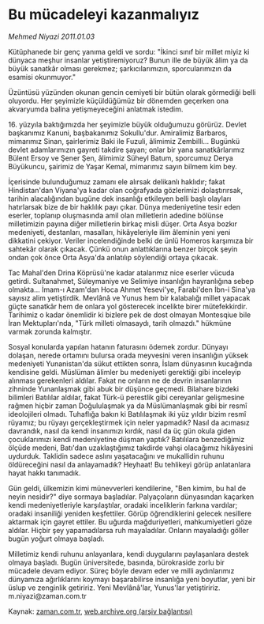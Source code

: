 # Bu mücadeleyi kazanmalıyız

*Mehmed Niyazi 2011.01.03*

<td class="columnist-detail">
<p>Kütüphanede bir genç yanıma geldi ve sordu: "İkinci sınıf bir millet miyiz ki dünyaca meşhur insanlar yetiştiremiyoruz? Bunun ille de büyük âlim ya da büyük sanatkâr olması gerekmez; şarkıcılarımızın, sporcularımızın da esamisi okunmuyor."</p>
<p>
<div id="haberMetinDiv">
<p>Üzüntüsü yüzünden okunan gencin cemiyeti bir bütün olarak görmediği belli oluyordu. Her şeyimizle küçüldüğümüz bir dönemden geçerken ona akvaryumda balina yetişmeyeceğini anlatmak istedim.
<p> 16. yüzyıla baktığımızda her şeyimizle büyük olduğumuzu görürüz. Devlet başkanımız Kanuni, başbakanımız Sokullu'dur. Amiralimiz Barbaros, mimarımız Sinan, şairlerimiz Baki ile Fuzuli, âlimimiz Zembilli... Bugünkü devlet adamlarımızın gayreti takdire şayan; onlar bir yana sanatkârlarımız Bülent Ersoy ve Şener Şen, âlimimiz Süheyl Batum, sporcumuz Derya Büyükuncu, şairimiz de Yaşar Kemal, mimarımız sayın bilmem kim bey.
<p> İçerisinde bulunduğumuz zamanı ele alırsak delikanlı haklıdır; fakat Hindistan'dan Viyana'ya kadar olan coğrafyada gözlerimizi dolaştırırsak, tarihin alacalığından bugüne dek insanlığı etkileyen belli başlı olayları hatırlarsak bize de bir haklılık payı çıkar. Dünya medeniyetine tesir eden eserler, toplanıp oluşmasında amil olan milletlerin adedine bölünse milletimizin payına diğer milletlerin birkaç misli düşer. Orta Asya bozkır medeniyeti, destanları, masalları, hikâyeleriyle ilim âleminin yeni yeni dikkatini çekiyor. Veriler incelendiğinde belki de ünlü Homeros karşımıza bir sahtekâr olarak çıkacak. Çünkü onun anlattıklarına benzer birçok şeyin ondan çok önce Orta Asya'da anlatılıp söylendiği ortaya çıkacak.
<p> Tac Mahal'den Drina Köprüsü'ne kadar atalarımız nice eserler vücuda getirdi. Sultanahmet, Süleymaniye ve Selimiye insanlığın hayranlığına sebep olmakta... İmam-ı Azam'dan Hoca Ahmet Yesevi'ye, Farabi'den İbn-i Sina'ya sayısız alim yetiştirdik. Mevlânâ ve Yunus hem bir kalabalığı millet yapacak güçte sanatkâr hem de onlara yol gösterecek incelikte birer mütefekkirdir. Tarihimiz o kadar önemlidir ki bizlere pek de dost olmayan Montesqiue bile İran Mektupları'nda, "Türk milleti olmasaydı, tarih olmazdı." hükmüne varmak zorunda kalmıştır.
<p> Sosyal konularda yapılan hatanın faturasını ödemek zordur. Dünyayı dolaşan, nerede ortamını bulursa orada meyvesini veren insanlığın yüksek medeniyeti Yunanistan'da sükut ettikten sonra, İslam dünyasının kucağında kendisine geldi. Müslüman âlimler bu medeniyeti gerektiği gibi inceleyip alınması gerekenleri aldılar. Fakat ne onların ne de devrin insanlarının zihninde Yunanlaşmak gibi abuk bir düşünce geçmedi. Bilahare bizdeki bilimleri Batılılar aldılar, fakat Türk-ü perestlik gibi cereyanlar gelişmesine rağmen hiçbir zaman Doğululaşmak ya da Müslümanlaşmak gibi bir resmî ideolojileri olmadı. Tuhaflığa bakın ki Batılılaşmak iki yüz yıldır bizim resmî rüyamız; bu rüyayı gerçekleştirmek için neler yapmadık? Nasıl da acımasız davrandık, nasıl da kendi insanımızı kırdık, nasıl da üç gün okula giden çocuklarımızı kendi medeniyetine düşman yaptık? Batılılara benzediğimiz ölçüde medeni, Batı'dan uzaklaştığımız takdirde vahşi olacağımız hikâyesini uydurduk. Taklidin sadece aslını yaşatacağını ve mukallidin ruhunu öldüreceğini nasıl da anlayamadık? Heyhaat! Bu tehlikeyi görüp anlatanlara hayat hakkı tanımadık.
<p> Gün geldi, ülkemizin kimi münevverleri kendilerine, "Ben kimim, bu hal de neyin nesidir?" diye sormaya başladılar. Palyaçoların dünyasından kaçarken kendi medeniyetleriyle karşılaştılar, oradaki inceliklerin farkına vardılar; oradaki insaniliği yeniden keşfettiler. Görüp öğrendiklerini gelecek nesillere aktarmak için gayret ettiler. Bu uğurda mağduriyetleri, mahkumiyetleri göze aldılar. Hiçbir şey yapamadılarsa ruh mayaladılar. Onların mayaladığı göller bugün yoğurt olmaya başladı.
<p> Milletimiz kendi ruhunu anlayanlara, kendi duygularını paylaşanlara destek olmaya başladı. Bugün üniversitede, basında, bürokraside zorlu bir mücadele devam ediyor. Süreç böyle devam eder ve milli aydınlarımız dünyamıza ağırlıklarını koymayı başarabilirse insanlığa yeni boyutlar, yeni bir üslup ve zenginlik getiririz. Yeni Mevlânâ'lar, Yunus'lar yetiştiririz. m.niyazi@zaman.com.tr</p></p></p></p></p></p></p></div>
</p>
<a href="http://web.archive.org/web/20110110202212/mailto:m.niyazi@zaman.com.tr">
</a></td>

Kaynak: [zaman.com.tr](http://zaman.com.tr/yazar.do?yazino=1073469), [web.archive.org (arşiv bağlantısı)](http://web.archive.org/web/20110110202212/http://www.zaman.com.tr:80/yazar.do?yazino=1073469)
